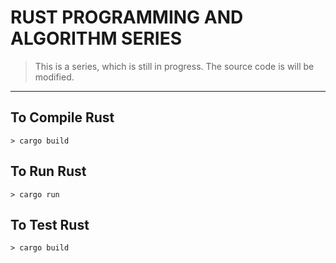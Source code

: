 # RUST PROGRAMMING AND ALGORITHM SERIES

> This is a series, which is still in progress. The source code is will be modified.

---

## To Compile Rust

`> cargo build`

## To Run Rust

`> cargo run`

## To Test Rust

`> cargo build`
